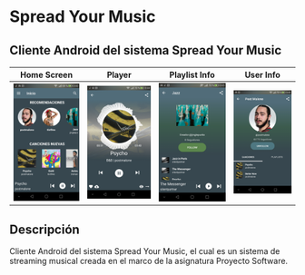 # Spread Your Music
## Cliente Android del sistema Spread Your Music

Home Screen            |  Player |  Playlist Info |  User Info
:-------------------------:|:-------------------------:|:-------------------------:|:-------------------------:
![Home Screen](art/HomeScreen.png) |  ![Home Screen](art/Player.png) | ![Home Screen](art/Playlist.png) |  ![Home Screen](art/UserProfile.png)


## Descripción
Cliente Android del sistema Spread Your Music, el cual es un sistema de streaming musical creada en el marco de la asignatura Proyecto Software.
